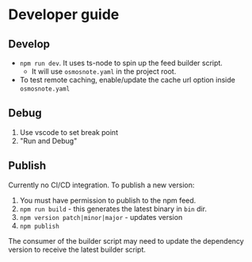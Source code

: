 # Developer guide

## Develop

- `npm run dev`. It uses ts-node to spin up the feed builder script.
  - It will use `osmosnote.yaml` in the project root.
- To test remote caching, enable/update the cache url option inside `osmosnote.yaml`

## Debug

1. Use vscode to set break point
2. "Run and Debug"

## Publish

Currently no CI/CD integration. To publish a new version:

1. You must have permission to publish to the npm feed.
2. `npm run build` - this generates the latest binary in `bin` dir.
3. `npm version patch|minor|major` - updates version
4. `npm publish`

The consumer of the builder script may need to update the dependency version to receive the latest builder script.

